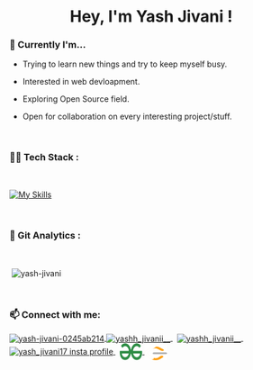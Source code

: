 <h1 align="center">Hey, I'm Yash Jivani ! </h1>

<!-- about text /////////////////////////////////////////////////////// -->

### 📌 Currently I'm...

 - Trying to learn new things and try to keep myself busy.
 
 - Interested in web devloapment.

 - Exploring Open Source field.
 
 - Open for collaboration on every interesting project/stuff.

<br/>

<!-- tech stack /////////////////////////////////////////////////////// -->

### 👨‍💻  Tech Stack : 
<br/>

[![My Skills](https://skillicons.dev/icons?i=html,css,js,bootstrap,tailwindcss,sass,react,redux,materialui,nodejs,express,mongodb,mysql,postman,netlify,c,cpp,python,git,linux)](https://skillicons.dev)



<!-- git analytics /////////////////////////////////////////////////////// -->
<br/>

<h3>🤖 Git Analytics :</h3>
<br/>


<p>&nbsp;<img align="center" src="https://github-readme-stats.vercel.app/api?username=yash-jivani&show_icons=true&locale=en" alt="yash-jivani" /></p>


  
<!-- Connect withme /////////////////////////////////////////////////////// -->
<br/>

### 📫 Connect with me:
<p align="left">

<a href="https://linkedin.com/in/yash-jivani-0245ab214" target="blank">
    <img align="center" src="https://raw.githubusercontent.com/rahuldkjain/github-profile-readme-generator/master/src/images/icons/Social/linked-in-alt.svg" alt="yash-jivani-0245ab214" height="30" width="40" />
</a>
<a href="https://www.instagram.com/yash_jivani17" target="blank">
    <img align="center" src="https://raw.githubusercontent.com/rahuldkjain/github-profile-readme-generator/master/src/images/icons/Social/instagram.svg" alt="yashh_jivanii__" height="30" width="40" />
</a>&nbsp;
<a href="mailto:yashjivani17@gmail.com" target="blank">
    <img align="center" src="https://mailmeteor.com/logos/assets/PNG/Gmail_Logo_256px.png" alt="yashh_jivanii__" height="28" width="40" />
</a>&nbsp;
<a href="https://twitter.com/yashjivani17" target="blank">
    <img align="center" src="https://img.icons8.com/fluency/452/twitter.png" alt="yash_jivani17 insta profile" width="40" />
</a>&nbsp;
<a href="https://auth.geeksforgeeks.org/user/yashjivani17" target="blank">
    <img align="center" src="https://raw.githubusercontent.com/SubhadeepZilong/SubhadeepZilong/main/icons/Social/geeks-for-geeks.svg" alt="Yash gfg profile" height="30" width="40" />
</a>
<a href="https://leetcode.com/yash-jivani17" target="blank">
    <img align="center" src="https://raw.githubusercontent.com/SubhadeepZilong/SubhadeepZilong/main/icons/Social/leet-code.svg" alt="Yash leetcode profile" height="30" width="40" />
</a>

</p>

